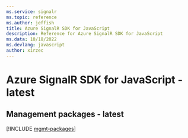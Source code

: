 ```yaml
---
ms.service: signalr
ms.topic: reference
ms.author: jeffish
title: Azure SignalR SDK for JavaScript
description: Reference for Azure SignalR SDK for JavaScript
ms.data: 10/18/2022
ms.devlang: javascript
author: xirzec
---
```

# Azure SignalR SDK for JavaScript - latest

## Management packages - latest
[!INCLUDE [mgmt-packages](signalr-mgmt-index.md)]